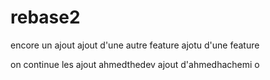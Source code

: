 # rebase2

encore un ajout 
ajout d'une autre feature
ajotu d'une feature

on continue les ajout ahmedthedev
ajout d'ahmedhachemi
o